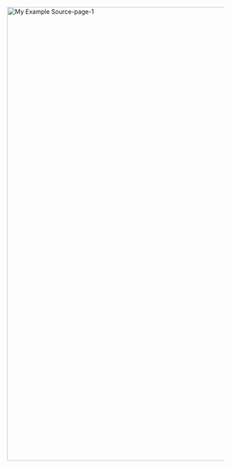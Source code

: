 <img width="816" height="1056" alt="My Example Source-page-1" src="https://github.com/user-attachments/assets/3e0c3e2c-57cb-4b04-a325-03d056e502b6" />
